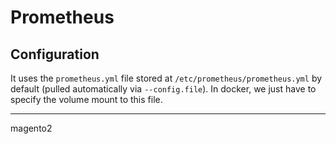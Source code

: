 # Prometheus

## Configuration

It uses the `prometheus.yml` file stored at `/etc/prometheus/prometheus.yml` by default (pulled automatically via `--config.file`). In docker, we just have to specify the volume mount to this file.

---

magento2
